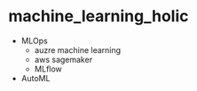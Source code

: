 # machine_learning_holic



- MLOps
  - auzre machine learning
  - aws sagemaker
  - MLflow
- AutoML
